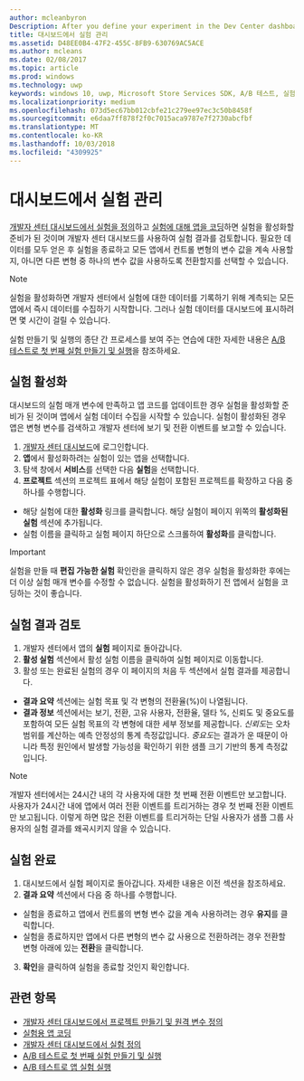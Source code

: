 ```yaml
---
author: mcleanbyron
Description: After you define your experiment in the Dev Center dashboard and code your experiment in your app, you are ready to active your experiment and use the Dev Center dashboard to review the results of your experiment.
title: 대시보드에서 실험 관리
ms.assetid: D48EE0B4-47F2-455C-8FB9-630769AC5ACE
ms.author: mcleans
ms.date: 02/08/2017
ms.topic: article
ms.prod: windows
ms.technology: uwp
keywords: windows 10, uwp, Microsoft Store Services SDK, A/B 테스트, 실험
ms.localizationpriority: medium
ms.openlocfilehash: 073d5ec67bb012cbfe21c279ee97ec3c50b8458f
ms.sourcegitcommit: e6daa7ff878f2f0c7015aca9787e7f2730abcfbf
ms.translationtype: MT
ms.contentlocale: ko-KR
ms.lasthandoff: 10/03/2018
ms.locfileid: "4309925"
---
```

# <a name="manage-your-experiment-in-the-dashboard"></a>대시보드에서 실험 관리

[개발자 센터 대시보드에서 실험을 정의](define-your-experiment-in-the-dev-center-dashboard.md)하고 [실험에 대해 앱을 코딩](code-your-experiment-in-your-app.md)하면 실험을 활성화할 준비가 된 것이며 개발자 센터 대시보드를 사용하여 실험 결과를 검토합니다. 필요한 데이터를 모두 얻은 후 실험을 종료하고 모든 앱에서 컨트롤 변형의 변수 값을 계속 사용할지, 아니면 다른 변형 중 하나의 변수 값을 사용하도록 전환할지를 선택할 수 있습니다.

> [!NOTE]
> 실험을 활성화하면 개발자 센터에서 실험에 대한 데이터를 기록하기 위해 계측되는 모든 앱에서 즉시 데이터를 수집하기 시작합니다. 그러나 실험 데이터를 대시보드에 표시하려면 몇 시간이 걸릴 수 있습니다.

실험 만들기 및 실행의 종단 간 프로세스를 보여 주는 연습에 대한 자세한 내용은 [A/B 테스트로 첫 번째 실험 만들기 및 실행](create-and-run-your-first-experiment-with-a-b-testing.md)을 참조하세요.

## <a name="activate-your-experiment"></a>실험 활성화

대시보드의 실험 매개 변수에 만족하고 앱 코드를 업데이트한 경우 실험을 활성화할 준비가 된 것이며 앱에서 실험 데이터 수집을 시작할 수 있습니다. 실험이 활성화된 경우 앱은 변형 변수를 검색하고 개발자 센터에 보기 및 전환 이벤트를 보고할 수 있습니다.

1. [개발자 센터 대시보드](https://dev.windows.com/overview)에 로그인합니다.
2. **앱**에서 활성화하려는 실험이 있는 앱을 선택합니다.
3. 탐색 창에서 **서비스**를 선택한 다음 **실험**을 선택합니다.
4. **프로젝트** 섹션의 프로젝트 표에서 해당 실험이 포함된 프로젝트를 확장하고 다음 중 하나를 수행합니다.
  * 해당 실험에 대한 **활성화** 링크를 클릭합니다. 해당 실험이 페이지 위쪽의 **활성화된 실험** 섹션에 추가됩니다.
  * 실험 이름을 클릭하고 실험 페이지 하단으로 스크롤하여 **활성화**를 클릭합니다.

> [!IMPORTANT]
> 실험을 만들 때 **편집 가능한 실험** 확인란을 클릭하지 않은 경우 실험을 활성화한 후에는 더 이상 실험 매개 변수를 수정할 수 없습니다. 실험을 활성화하기 전 앱에서 실험을 코딩하는 것이 좋습니다.

## <a name="review-the-results-of-your-experiment"></a>실험 결과 검토

1. 개발자 센터에서 앱의 **실험** 페이지로 돌아갑니다.
2. **활성 실험** 섹션에서 활성 실험 이름을 클릭하여 실험 페이지로 이동합니다.
3. 활성 또는 완료된 실험의 경우 이 페이지의 처음 두 섹션에서 실험 결과를 제공합니다.
  * **결과 요약** 섹션에는 실험 목표 및 각 변형의 전환율(%)이 나열됩니다.
  * **결과 정보** 섹션에서는 보기, 전환, 고유 사용자, 전환율, 델타 %, 신뢰도 및 중요도를 포함하여 모든 실험 목표의 각 변형에 대한 세부 정보를 제공합니다. *신뢰도*는 오차 범위를 계산하는 예측 안정성의 통계 측정값입니다. *중요도*는 결과가 운 때문이 아니라 특정 원인에서 발생할 가능성을 확인하기 위한 샘플 크기 기반의 통계 측정값입니다.

> [!NOTE]
> 개발자 센터에서는 24시간 내의 각 사용자에 대한 첫 번째 전환 이벤트만 보고합니다. 사용자가 24시간 내에 앱에서 여러 전환 이벤트를 트리거하는 경우 첫 번째 전환 이벤트만 보고됩니다. 이렇게 하면 많은 전환 이벤트를 트리거하는 단일 사용자가 샘플 그룹 사용자의 실험 결과를 왜곡시키지 않을 수 있습니다.


## <a name="complete-your-experiment"></a>실험 완료

1. 대시보드에서 실험 페이지로 돌아갑니다. 자세한 내용은 이전 섹션을 참조하세요.
2. **결과 요약** 섹션에서 다음 중 하나를 수행합니다.
  * 실험을 종료하고 앱에서 컨트롤의 변형 변수 값을 계속 사용하려는 경우 **유지**를 클릭합니다.
  * 실험을 종료하지만 앱에서 다른 변형의 변수 값 사용으로 전환하려는 경우 전환할 변형 아래에 있는 **전환**을 클릭합니다.
3. **확인**을 클릭하여 실험을 종료할 것인지 확인합니다.


## <a name="related-topics"></a>관련 항목

* [개발자 센터 대시보드에서 프로젝트 만들기 및 원격 변수 정의](create-a-project-and-define-remote-variables-in-the-dev-center-dashboard.md)
* [실험용 앱 코딩](code-your-experiment-in-your-app.md)
* [개발자 센터 대시보드에서 실험 정의](define-your-experiment-in-the-dev-center-dashboard.md)
* [A/B 테스트로 첫 번째 실험 만들기 및 실행](create-and-run-your-first-experiment-with-a-b-testing.md)
* [A/B 테스트로 앱 실험 실행](run-app-experiments-with-a-b-testing.md)
